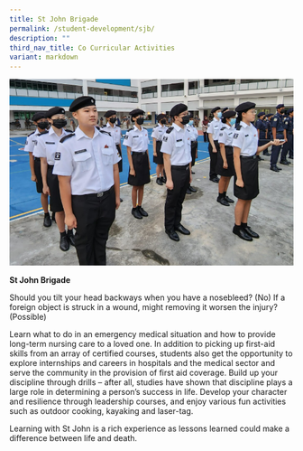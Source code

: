 ```yaml
---
title: St John Brigade
permalink: /student-development/sjb/
description: ""
third_nav_title: Co Curricular Activities
variant: markdown
---
```

![](/images/sjb2023.png)

**St John Brigade**

Should you tilt your head backways when you have a nosebleed? (No) If a foreign object is struck in a wound, might removing it worsen the injury? (Possible)

Learn what to do in an emergency medical situation and how to provide long-term nursing care to a loved one. In addition to picking up first-aid skills from an array of certified courses, students also get the opportunity to explore internships and careers in hospitals and the medical sector and serve the community in the provision of first aid coverage. Build up your discipline through drills – after all, studies have shown that discipline plays a large role in determining a person’s success in life. Develop your character and resilience through leadership courses, and enjoy various fun activities such as outdoor cooking, kayaking and laser-tag.

Learning with St John is a rich experience as lessons learned could make a difference between life and death.